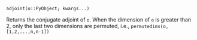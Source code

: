 ```
adjoint(o::PyObject; kwargs...)
```

Returns the conjugate adjoint of `o`.  When the dimension of `o` is greater than 2, only the last two dimensions are permuted, i.e., `permutedims(o, [1,2,...,n,n-1])`
